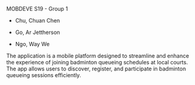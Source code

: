 MOBDEVE S19 - Group 1

- Chu, Chuan Chen

- Go, Ar Jettherson

- Ngo, Way We

The application is a mobile platform designed to streamline and enhance the experience of joining badminton queueing schedules at local courts. The app allows users to discover, register, and participate in badminton queueing sessions efficiently.
